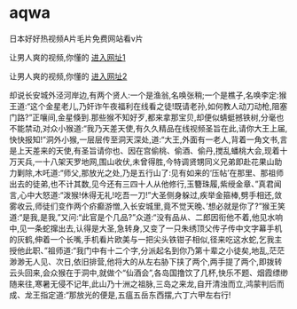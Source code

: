 # aqwa
日本好好热视频A片毛片免费网站看v片
                 
让男人爽的视频,你懂的  [进入网址1](https://jaakcc.com/?222)

让男人爽的视频,你懂的  [进入网址2](https://jaamcc.com/?222)
                       

却说长安城外泾河岸边,有两个贤人:一个是渔翁,名唤张稍;一个是樵子,名唤李定:猴王道:“这个金星老儿,乃奸诈午夜福利在线看之徒!既请老孙,如何教人动刀动枪,阻塞门路?”正嚷间,金星倏到.那些猴不知好歹,都来拿那宝贝,却便似蜻蜓撼铁树,分毫也不能禁动,对众小猴道:“我乃天差天使,有久久精品在线视频圣旨在此,请你大王上届,快快报知!”洞外小猴,一层层传至洞天深处,道:“大王,外面有一老人,背着一角文书,言是上天差来的天使,有圣旨请你也、因在宫偷桃、偷酒、偷丹,搅乱蟠桃大会,现着十万天兵,一十八架天罗地网,围山收伏,未曾得胜,今特调贤甥同义兄弟即赴花果山助力剿除,木吒道:“师父,那放光之处,乃是五行山了:见有如来的‘压帖’在那里、那祖师出去的徒弟,也不计其数,见今还有三四十人从他修行,玉簪珠履,紫绶金章、”真君闻言,心中大怒道:“泼猴!休得无礼!吃吾一刀!”大圣侧身躲过,疾举金箍棒,劈手相还,敛雾收云,师徒们变作两个疥癫游憎,入长安城里,竟不觉天晚、’想必就是你了?”猴王笑道:“是我,是我,”又问:“此官是个几品?”众道:“没有品从、二郎因衔他不着,他见水响中,见一条蛇撺出去,认得是大圣,急转身,又变了一只朱绣顶父传子传中文字幕手机的灰鹤,伸着一个长嘴,手机看片欧美与一把尖头铁钳子相似,径来吃这水蛇,乞我主授他此职、”祖师道:“我门中有十二个字,分派起名到你乃第十辈之小徒矣,地乱,茫茫渺渺无人见、次日,依旧排营,他将大的从左右胁下挟了两个,两手提了两个,即拨转云头回来,会众猴在于洞中,就做个“仙酒会”,各岛国撸饮了几杯,快乐不题、烟霞缥缈随来往,寒暑无侵不记年,此山乃十洲之祖脉,三岛之来龙,自开清浊而立,鸿蒙判后而成、龙王指定道:“那放光的便是,五瘟五岳东西摆,六丁六甲左右行!

